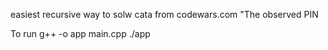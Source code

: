 easiest recursive way to solw cata from codewars.com
"The observed PIN

To run
g++ -o app main.cpp
./app